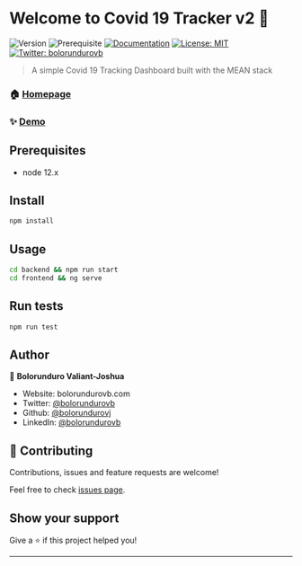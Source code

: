 # Welcome to Covid 19 Tracker v2 👋
![Version](https://img.shields.io/badge/version-2.0.0-blue.svg?cacheSeconds=2592000)
![Prerequisite](https://img.shields.io/badge/node-12.x-blue.svg)
[![Documentation](https://img.shields.io/badge/documentation-yes-brightgreen.svg)](https://github.com/bolorundurovj/Covid19-Tracker-v2)
[![License: MIT](https://img.shields.io/badge/License-MIT-yellow.svg)](#)
[![Twitter: bolorundurovb](https://img.shields.io/twitter/follow/bolorundurovb.svg?style=social)](https://twitter.com/bolorundurovb)

> A simple Covid 19 Tracking Dashboard built with the MEAN stack

### 🏠 [Homepage](http://evening-ravine-09092.herokuapp.com/)

### ✨ [Demo](http://evening-ravine-09092.herokuapp.com/)

## Prerequisites

- node 12.x

## Install

```sh
npm install
```

## Usage

```sh
cd backend && npm run start
cd frontend && ng serve
```

## Run tests

```sh
npm run test
```

## Author

👤 **Bolorunduro Valiant-Joshua**

* Website: bolorundurovb.com
* Twitter: [@bolorundurovb](https://twitter.com/bolorundurovb)
* Github: [@bolorundurovj](https://github.com/bolorundurovj)
* LinkedIn: [@bolorundurovb](https://linkedin.com/in/bolorundurovb)

## 🤝 Contributing

Contributions, issues and feature requests are welcome!

Feel free to check [issues page](https://github.com/bolorundurovj/Covid19-Tracker-v2/issues). 

## Show your support

Give a ⭐️ if this project helped you!


***
